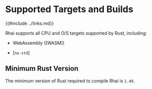 Supported Targets and Builds
===========================

{{#include ../links.md}}

Rhai supports all CPU and O/S targets supported by Rust, including:

* WebAssembly ([WASM])

* [`no-std`]


Minimum Rust Version
--------------------

The minimum version of Rust required to compile Rhai is `1.49`.
